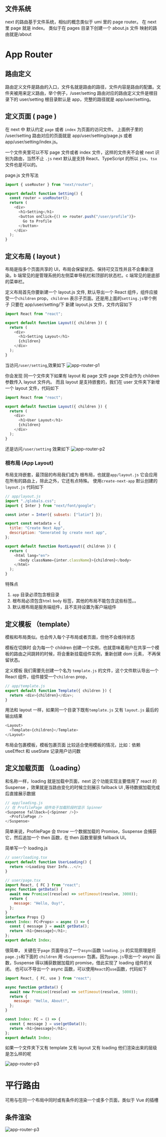 ## 文件系统

next 的路由基于文件系统，相似的概念类似于 umi 里的 page router。 在 next 里 page 就是 index。 类似于在 pages 目录下创建一个 about.js 文件 映射的路由就是/about

# App Router

## 路由定义

路由定义文件是路由的入口，文件名就是路由的路径，文件内容是路由的配置。文件夹被用来定义路由，举个例子，/user/setting 路由对应的路由定义文件是根目录下的 user/setting 根目录默认是 app，完整的路径就是 app/user/setting。

## 定义页面 ( page )

在 next 中 默认约定 `page` 或者 `index` 为页面的访问文件。
上面例子里的 /user/setting 路由对应的页面就是 app/user/setting/page.js 或者 app/user/setting/index.js。

一个文件夹里可以不写 page 文件或者 index 文件，这样的文件夹不会被 next 识别为路由，当然不止 `.js` next 默认是支持 React、TypeScript 的所以 `jsx`、`tsx` 文件也是可以的。

page.js 文件写法

```js
import { useRouter } from "next/router";

export default function Setting() {
  const router = useRouter();
  return (
    <div>
      <h1>Setting</h1>
      <button onClick={() => router.push("/user/profile")}>
        Go to Profile
      </button>
    </div>
  );
}
```

## 定义布局 ( layout )

布局是指多个页面共享的 UI，布局会保留状态、保持可交互性并且不会重新渲染。b 端常见的是管理系统的左侧菜单导航栏和顶部的状态栏。c 端常见的是底部的菜单栏。

定义布局首先你要新建一个 layout.js 文件, 默认导出一个 React 组件，组件应接受一个`children` prop，`children` 表示子页面。还是用上面的`setting.js`举个例子 只要在 app/user/setting/下 新建 layout.js 文件，文件内容如下

```js
import React from "react";

export default function Layout({ children }) {
  return (
    <div>
      <h1>Setting Layout</h1>
      {children}
    </div>
  );
}
```

当访问`/user/setting`,效果如下
![app-router-p1](https://github.com/ouy-o3o/Blog/assets/83851692/d205adab-3b00-40cb-8eae-451ddff19937)

你会发现 同一个文件夹下如果有 layout 和 page 文件 page 文件会作为 children 参数传入 layout 文件内。
而且 layout 是支持嵌套的，我们在 user 文件夹下新增一个 layout 文件，代码如下

```js
import React from "react";

export default function Layout({ children }) {
  return (
    <div>
      <h1>User Layout</h1>
      {children}
    </div>
  );
}
```

还是访问`/user/setting` 效果如下
![app-router-p2](https://github.com/ouy-o3o/Blog/assets/83851692/2279f53b-3425-4046-98e2-9c9d6c603e85)

### 根布局 (App Layout)

布局支持嵌套，最顶层的布局我们成为 根布局，也就是`app/layout.js` 它会应用在所有的路由上，除此之外，它还有点特殊。 使用`create-next-app` 默认创建的 `layout.js` 代码如下

```js
// app/layout.js
import "./globals.css";
import { Inter } from "next/font/google";

const inter = Inter({ subsets: ["latin"] });

export const metadata = {
  title: "Create Next App",
  description: "Generated by create next app",
};

export default function RootLayout({ children }) {
  return (
    <html lang="en">
      <body className={inter.className}>{children}</body>
    </html>
  );
}
```

特殊点

1. `app` 目录必须包含根目录
2. 根布局必须包含`html` `body` 标签，其他的布局不能包含这些标签。。
3. 默认根布局是服务端组件，且不支持设置为客户端组件

## 定义模板 （template）

模板和布局类似。也会传入每个子布局或者页面，但他不会维持状态

模板在切换时 会为每一个 children 创建一个实例，也就意味着用户在共享一个模板的路由之间跳转的时候，将会重新挂载组件实例，重新创建 dom 元素， 不再保留状态。

定义模板 我们需要先创建一个名为 `template.js` 的文件，这个文件默认导出一个 React 组件，组件接受一个`children` prop，

```js
// app/template.js
export default function Template({ children }) {
  return <div>{children}</div>;
}
```

用法和 layout 一样，如果同一个目录下既有`template.js` 又有 `layout.js` 最后的输出结果

```js
<Layout>
  <Template>{children}</Template>
</Layout>
```

布局会包裹模板，模板包裹页面
比较适合使用模板的情况，比如：依赖 useEffect 和 useState 记录用户访问数

## 定义加载页面 （Loading）

和名称一样，loading 就是加载中页面，next 这个功能实现主要借用了 react 的 Suspense ，效果就是当路由变化的时候立刻展示 fallback UI ,等待数据加载完成后直接展示数据

```js
// app/loading.js
// 在 ProfilePage 组件处于加载阶段时显示 Spinner
<Suspense fallback={<Spinner />}>
  <ProfilePage />
</Suspense>
```

简单来说，ProfilePage 会 throw 一个数据加载的 Promise，Suspense 会捕获它，然后追加一个 then 函数，在 then 函数里替换 fallback UI。

简单写一个 loading.js

```js
// user/loading.tsx
export default function UserLoading() {
  return <>Loading User Info...</>;
}
```

```js
// user/page.tsx
import React, { FC } from "react";
async function getData() {
  await new Promise((resolve) => setTimeout(resolve, 3000));
  return {
    message: "Hello, Ouy!",
  };
}
interface Props {}
const Index: FC<Props> = async () => {
  const { message } = await getData();
  return <h1>{message}</h1>;
};
export default Index;
```

很简单， 关键在于`page` 页面导出了一个`async`函数
`loading.js` 的实现原理是将 `page.js`和下面的 `children` 用 `<Suspense>` 包裹。因为`page.js`导出一个 async 函数，Suspense 得以捕获数据加载的 promise，借此实现了 loading 组件的关闭。
也可以不导出一个 async 函数，可以使用`React`的`use`函数，代码如下

```js
import React, { FC, use } from "react";

async function getData() {
  await new Promise((resolve) => setTimeout(resolve, 5000));
  return {
    message: "Hello, About!",
  };
}

const Index: FC = () => {
  const { message } = use(getData());
  return <h1>{message}</h1>;
};
export default Index;
```

如果一个文件夹下又有 template 又有 layout 又有 loading 他们渲染出来的层级是怎么样的呢

![app-router-p3](https://github.com/ouy-o3o/Blog/blob/next/assets/app-router-p3.png?raw=true)

# 平行路由

可用与在同一个布局中同时或有条件的渲染一个或多个页面，类似于 Vue 的插槽

## 条件渲染

![app-router-p3](https://github.com/ouy-o3o/Blog/blob/next/assets/dynamic-routes-4.webp?raw=true)
